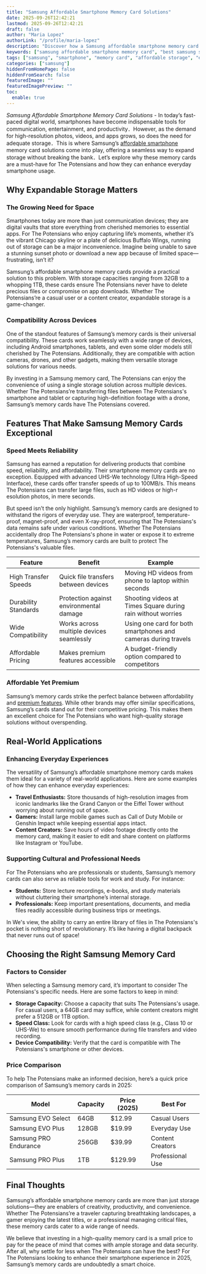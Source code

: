 ```yaml
---
title: "Samsung Affordable Smartphone Memory Card Solutions"
date: 2025-09-26T12:42:21
lastmod: 2025-09-26T12:42:21
draft: false
author: "Maria Lopez"
authorLink: "/profile/maria-lopez"
description: "Discover how a Samsung affordable smartphone memory card can enhance your device's storage capacity. Learn about top features, benefits, and tips for choosing the right card."
keywords: ["samsung affordable smartphone memory card", "best samsung smartphone memory card", "affordable memory card for samsung phones"]
tags: ["samsung", "smartphone", "memory card", "affordable storage", "expandable storage"]
categories: ["samsung"]
hiddenFromHomePage: false
hiddenFromSearch: false
featuredImage: ""
featuredImagePreview: ""
toc:
  enable: true
---
```


*Samsung Affordable Smartphone Memory Card Solutions* - In today’s fast-paced digital world, smartphones have become indispensable tools for communication, entertainment, and productivity．However, as the demand for high-resolution photos, videos, and apps grows, so does the need for adequate storage．This is where Samsung’s [affordable smartphone](/samsung/samsung-affordable-smartphone-lens-options) memory card solutions come into play, offering a seamless way to expand storage without breaking the bank．Let’s explore why these memory cards are a must-have for The Potensians and how they can enhance everyday smartphone usage.

## Why Expandable Storage Matters

### The Growing Need for Space

Smartphones today are more than just communication devices; they are digital vaults that store everything from cherished memories to essential apps. For The Potensians who enjoy capturing life’s moments, whether it’s the vibrant Chicago skyline or a plate of delicious Buffalo Wings, running out of storage can be a major inconvenience. Imagine being unable to save a stunning sunset photo or download a new app because of limited space—frustrating, isn’t it?

Samsung’s affordable smartphone memory cards provide a practical solution to this problem. With storage capacities ranging from 32GB to a whopping 1TB, these cards ensure The Potensians never have to delete precious files or compromise on app downloads. Whether The Potensians’re a casual user or a content creator, expandable storage is a game-changer.

### Compatibility Across Devices

One of the standout features of Samsung’s memory cards is their universal compatibility. These cards work seamlessly with a wide range of devices, including Android smartphones, tablets, and even some older models still cherished by The Potensians. Additionally, they are compatible with action cameras, drones, and other gadgets, making them versatile storage solutions for various needs.

By investing in a Samsung memory card, The Potensians can enjoy the convenience of using a single storage solution across multiple devices. Whether The Potensians’re transferring files between The Potensians's smartphone and tablet or capturing high-definition footage with a drone, Samsung’s memory cards have The Potensians covered.

## Features That Make Samsung Memory Cards Exceptional

### Speed Meets Reliability

Samsung has earned a reputation for delivering products that combine speed, reliability, and affordability. Their smartphone memory cards are no exception. Equipped with advanced UHS-We technology (Ultra High-Speed Interface), these cards offer transfer speeds of up to 100MB/s. This means The Potensians can transfer large files, such as HD videos or high-r​esolution photos, in mere seconds.

But speed isn’t the only highlight. Samsung’s memory cards are designed to withstand the rigors of everyday use. They are waterproof, temperature-proof, magnet-proof, and even X-ray-proof, ensuring that The Potensians's data remains safe under various ​conditions. Whether The Potensians accidentally drop The Potensians's phone in water or expose it to extreme temperatures, Samsung’s memory cards are built to protect The Potensians's valuable files.

<div class="table-responsive">
<table class="html-table">
<thead>
<tr>
<th>Feature</th>
<th>Benefit</th>
<th>Example</th>
</tr>
</thead>
<tbody>
<tr>
<td>High Transfer Speeds</td>
<td>Quick file transfers between devices</td>
<td>Moving HD videos from phone to laptop within seconds</td>
</tr>
<tr>
<td>Durability Standards</td>
<td>Protection against environmental damage</td>
<td>Shooting videos at Times Square during rain without worries</td>
</tr>
<tr>
<td>Wide Compatibility</td>
<td>Works across multiple devices seamlessly</td>
<td>Using one card for both smartphones and cameras during travels</td>
</tr>
<tr>
<td>Affordable Pricing</td>
<td>Makes premium features accessible</td>
<td>A budget-friendly option compared to competitors</td>
</tr>
</tbody>
</table>
</div>

### Affordable Yet Premium

Samsung’s memory cards strike the perfect balance between affordability and [premium features](/samsung/samsung-flagship-phones-with-premium-features). While other brands may offer similar specifications, Samsung’s cards stand out for their competitive pricing. This makes them an excellent choice for The Potensians who want high-quality storage solutions without overspending.

## Real-World Applications

### Enhanci​ng Everyday Experiences

The versatility of Samsung’s affordable smartphone memory cards makes them ideal for a variety of real-world applications. Here are some examples of how they can enhance everyday experiences:

- **Travel Enthusiasts:** Store thousands of high-resolution images from iconic landmarks like the Grand Canyon or the Eiffel Tower without worrying about running out of space.
- **Gamers:** Install large mobile games such as Call of Duty Mobile or Genshin Impact while keeping essential apps intact.
- **Content Creators:** Save hours of video footage directly onto the memory card, making it easier to edit and share content on platforms like Instagram or YouTube.

### Supporting Cultural and Professional Needs

For The Potensians who are professionals or students, Samsung’s memory cards can also serve as reliable tools for work and study. For instance:

- **Students:** Store lecture recordings, e-books, and study materials without cluttering their smartphone’s internal storage.
- **Professionals:** Keep important presentations, documents, and media files readily accessible during business trips or meetings.

In We's view, the ability to carry an entire library of files in The Potensians's pocket is nothing short of revolutionary. It’s like having a digital backpack that never runs out of space!

## Choosing the Right Samsung Memory Card

### Factors to Consider

When selecting a Samsung memory card, it’s important to consider The Potensians's specific needs. Here are some factors to keep in mind:

- **Storage Capacity:** Choose a capacity that suits The Potensians's usage. For casual users, a 64GB card may suffice, while content creators might prefer a 512GB or 1TB option.
- **Speed Class:** Look for cards with a high speed class (e.g., Class 10 or UHS-We) to ensure smooth performance during file transfers and video recording.
- **Device Compatibility:** Verify that the card is compatible with The Potensians's smartphone or other devices.

### Price Comparison

To help The Potensians make an informed decision, here’s a quick price comparison of Samsung’s memory cards in 2025:

<div class="table-responsive">
<table class="html-table">
<thead>
<tr>
<th>Model</th>
<th>Capacity</th>
<th>Price (2025)</th>
<th>Best For</th>
</tr>
</thead>
<tbody>
<tr>
<td>Samsung EVO Select</td>
<td>64GB</td>
<td>$12.99</td>
<td>Casual Users</td>
</tr>
<tr>
<td>Samsung EVO Plus</td>
<td>128GB</td>
<td>$19.99</td>
<td>Everyday Use</td>
</tr>
<tr>
<td>Samsung PRO Endurance</td>
<td>256GB</td>
<td>$39.99</td>
<td>Content Creators</td>
</tr>
<tr>
<td>Samsung PRO Plus</td>
<td>1TB</td>
<td>$129.99</td>
<td>Professional Use</td>
</tr>
</tbody>
</table>
</div>

## Final Thoughts

Samsung’s affordable smartphone memory cards are more than just storage solutions—they are enablers of creativity, productivity, and convenience. Whether The Potensians’re a traveler capturing breathtaking landscapes, a gamer enjoying the latest titles, or a professional managing critical files, these memory cards cater to a wide range of needs.

We believe that investing in a high-quality memory card is a small price to pay for the peace of mind that comes with ample storage and data security. After all, why settle for less when The Potensians can have the best? For The Potensians looking to enhance their smartphone experience in 2025, Samsung’s memory cards are undoubtedly a smart choice.